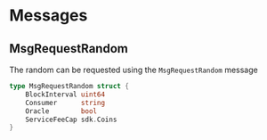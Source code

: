 <!--
order: 2
-->

# Messages

## MsgRequestRandom

The random can be requested using the `MsgRequestRandom` message

```go
type MsgRequestRandom struct {
    BlockInterval uint64
    Consumer      string
    Oracle        bool
    ServiceFeeCap sdk.Coins
}
```
